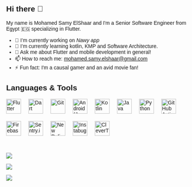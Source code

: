 ## Hi there 👋
<!--
**mohamed-elshaar/mohamed-elshaar** is a ✨ _special_ ✨ repository because its `README.md` (this file) appears on your GitHub profile.
-->


My name is Mohamed Samy ElShaar and I'm a Senior Software Engineer from Egypt 🇪🇬 specializing in Flutter.

- 🔭 I’m currently working on *Nawy app*
- 🌱 I’m currently learning kotlin, KMP and Software Architecture.
- 💬 Ask me about Flutter and mobile development in general!
- 📫 How to reach me: mohamed.samy.elshaar@gmail.com
- ⚡ Fun fact: I'm a causal gamer and an avid movie fan!


<body style="margin: 0; padding: 20px; font-family: Arial, sans-serif;">
    <h2>Languages & Tools</h2>
    <div style="display: flex; flex-wrap: wrap; gap: 20px; align-items: center;">
        <a href="https://flutter.dev" target="_blank" rel="noreferrer">
            <img src="https://cdn.jsdelivr.net/gh/devicons/devicon/icons/flutter/flutter-original.svg" alt="Flutter" width="40" height="40"/>
        </a>
        <a href="https://dart.dev" target="_blank" rel="noreferrer">
            <img src="https://cdn.jsdelivr.net/gh/devicons/devicon/icons/dart/dart-original.svg" alt="Dart" width="40" height="40"/>
        </a>
        <a href="https://git-scm.com" target="_blank" rel="noreferrer">
            <img src="https://cdn.jsdelivr.net/gh/devicons/devicon/icons/git/git-original.svg" alt="Git" width="40" height="40"/>
        </a>
        <a href="https://developer.android.com" target="_blank" rel="noreferrer">
            <img src="https://cdn.jsdelivr.net/gh/devicons/devicon/icons/android/android-original.svg" alt="Android (Java/Kotlin)" width="40" height="40"/>
        </a>
        <a href="https://kotlinlang.org/" target="_blank" rel="noreferrer">
            <img src="https://static.cdnlogo.com/logos/k/76/kotlin.svg" alt="Kotlin" width="40" height="40"/>
        </a>
        <a href="https://www.java.com/en/" target="_blank" rel="noreferrer">
            <img src="https://static.cdnlogo.com/logos/j/86/java.svg" alt="Java" width="40" height="40"/>
        </a>
        <a href="https://python.org" target="_blank" rel="noreferrer">
            <img src="https://cdn.jsdelivr.net/gh/devicons/devicon/icons/python/python-original.svg" alt="Python" width="40" height="40"/>
        </a>
        <a href="https://github.com/features/actions" target="_blank" rel="noreferrer">
            <img src="https://cdn.jsdelivr.net/gh/devicons/devicon/icons/github/github-original.svg" alt="GitHub Actions" width="40" height="40"/>
        </a>
        <a href="https://firebase.google.com" target="_blank" rel="noreferrer">
            <img src="https://cdn.jsdelivr.net/gh/devicons/devicon/icons/firebase/firebase-plain.svg" alt="Firebase" width="40" height="40"/>
        </a>
        <a href="https://sentry.io" target="_blank" rel="noreferrer">
            <img src="https://avatars.githubusercontent.com/u/1396951?s=200&v=4" alt="Sentry.io" width="40" height="40"/>
        </a>
        <a href="https://newrelic.com" target="_blank" rel="noreferrer">
            <img src="https://github.com/user-attachments/assets/c2ce7259-58c8-4f4f-9867-1bffbcf2c59e" alt="New Relic" width="40" height="40"/>
        </a>
        <a href="https://instabug.com" target="_blank" rel="noreferrer">
            <img src="https://static.cdnlogo.com/logos/i/11/instabug-icon-color.svg" alt="Instabug" width="40" height="40"/>
        </a>
        <a href="https://clevertap.com" target="_blank" rel="noreferrer">
            <img src="https://github.com/user-attachments/assets/cb8c8750-0df7-47cd-b0a9-4b37b3821ff2" alt="CleverTap CRM" width="40" height="40"/>
        </a>
    </div>
</body>
<br/>
<br/>
<p><img align="left "src="https://github-readme-stats.vercel.app/api/top-langs/?username=mohamed-elshaar&theme=tokyonight&show_icons=true&hide_border=false&layout=compact"/></p>
<p><img align="left "src="https://github-readme-stats.vercel.app/api?username=mohamed-elshaar&theme=tokyonight&show_icons=true&hide_border=false&count_private=true"/></p>
<p><img align="left "src="https://github-readme-streak-stats.herokuapp.com/?user=mohamed-elshaar&theme=tokyonight&hide_border=false"/></p>


